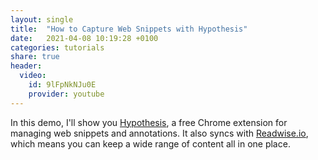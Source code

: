 ```yaml
---
layout: single
title:  "How to Capture Web Snippets with Hypothesis"
date:   2021-04-08 10:19:28 +0100
categories: tutorials
share: true
header:
  video:
    id: 9lFpNkNJu0E
    provider: youtube
---
```


In this demo, I'll show you [Hypothesis](https://hypothes.is), a free Chrome extension for managing web snippets and annotations. It also syncs with [Readwise.io](https://readwise.io), which means you can keep a wide range of content all in one place.